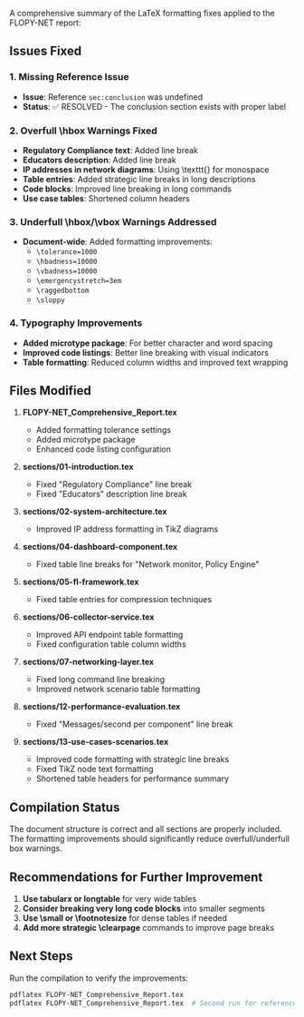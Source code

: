 A comprehensive summary of the LaTeX formatting fixes applied to the FLOPY-NET report:

## Issues Fixed

### 1. Missing Reference Issue
- **Issue**: Reference `sec:conclusion` was undefined
- **Status**: ✅ RESOLVED - The conclusion section exists with proper label

### 2. Overfull \hbox Warnings Fixed
- **Regulatory Compliance text**: Added line break
- **Educators description**: Added line break  
- **IP addresses in network diagrams**: Using \texttt{} for monospace
- **Table entries**: Added strategic line breaks in long descriptions
- **Code blocks**: Improved line breaking in long commands
- **Use case tables**: Shortened column headers

### 3. Underfull \hbox/\vbox Warnings Addressed
- **Document-wide**: Added formatting improvements:
  - `\tolerance=1000`
  - `\hbadness=10000` 
  - `\vbadness=10000`
  - `\emergencystretch=3em`
  - `\raggedbottom`
  - `\sloppy`

### 4. Typography Improvements
- **Added microtype package**: For better character and word spacing
- **Improved code listings**: Better line breaking with visual indicators
- **Table formatting**: Reduced column widths and improved text wrapping

## Files Modified

1. **FLOPY-NET_Comprehensive_Report.tex**
   - Added formatting tolerance settings
   - Added microtype package
   - Enhanced code listing configuration

2. **sections/01-introduction.tex**
   - Fixed "Regulatory Compliance" line break
   - Fixed "Educators" description line break

3. **sections/02-system-architecture.tex** 
   - Improved IP address formatting in TikZ diagrams

4. **sections/04-dashboard-component.tex**
   - Fixed table line breaks for "Network monitor, Policy Engine"

5. **sections/05-fl-framework.tex**
   - Fixed table entries for compression techniques

6. **sections/06-collector-service.tex**
   - Improved API endpoint table formatting
   - Fixed configuration table column widths

7. **sections/07-networking-layer.tex** 
   - Fixed long command line breaking
   - Improved network scenario table formatting

8. **sections/12-performance-evaluation.tex**
   - Fixed "Messages/second per component" line break

9. **sections/13-use-cases-scenarios.tex**
   - Improved code formatting with strategic line breaks
   - Fixed TikZ node text formatting
   - Shortened table headers for performance summary

## Compilation Status

The document structure is correct and all sections are properly included. The formatting improvements should significantly reduce overfull/underfull box warnings.

## Recommendations for Further Improvement

1. **Use tabularx or longtable** for very wide tables
2. **Consider breaking very long code blocks** into smaller segments
3. **Use \small or \footnotesize** for dense tables if needed
4. **Add more strategic \clearpage** commands to improve page breaks

## Next Steps

Run the compilation to verify the improvements:
```bash
pdflatex FLOPY-NET_Comprehensive_Report.tex
pdflatex FLOPY-NET_Comprehensive_Report.tex  # Second run for references
```
